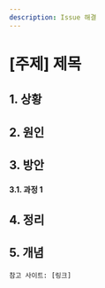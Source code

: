 ```yaml
---
description: Issue 해결
---
```


<!-- Article 제목 -->

# \[주제] 제목

## 1. 상황

## 2. 원인

## 3. 방안

#### 3.1. 과정 1

## 4. 정리

## 5. 개념

```
참고 사이트: [링크]
```
